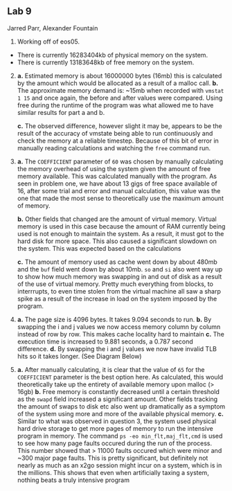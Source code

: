 ## Lab 9

Jarred Parr, Alexander Fountain

1. Working off of eos05.
  - There is currently 16283404kb of physical memory on the system.
  - There is currently 13183648kb of free memory on the system.

2. **a.** Estimated memory is about 16000000 bytes (16mb) this is calculated by the amount which would be allocated as a result of a malloc call.
   **b.** The approximate memory demand is: ~15mb when recorded with `vmstat 1 15` and once again, the before and after values were compared. Using free during the runtime of the program was what allowed me to have similar results for part a and b.

   **c.** The observed difference, however slight it may be, appears to be the result of the accuracy of vmstate being able to run continuously and check the memory at a reliable timestep. Because of this bit of error in manually reading calculations and watching the `free` command run.

3. **a.** The `COEFFICIENT` parameter of `60` was chosen by manually calculating the memory overhead of using the system given the amount of free memory available. This was calculated manually with the program. As seen in problem one, we have about 13 gigs of free space available of 16, after some trial and error and manual calculation, this value was the one that made the most sense to theoretically use the maximum amount of memory.

   **b.** Other fields that changed are the amount of virtual memory. Virtual memory is used in this case because the amount of RAM currently being used is not enough to maintain the system. As a result, it must got to the hard disk for more space. This also caused a significant slowdown on the system. This was expected based on the calculations

   **c.** The amount of memory used as cache went down by about 480mb and the `buf` field went down by about 10mb. `so` and `si` also went way up to show how much memory was swapping in and out of disk as a result of the use of virtual memory. Pretty much everything from blocks, to interrrupts, to even time stolen from the virtual machine all saw a sharp spike as a result of the increase in load on the system imposed by the program.

4. **a.** The page size is 4096 bytes.  It takes 9.094 seconds to run.
   **b.** By swapping the i and j values we now access memory column by column instead of row by row. This makes cache locality hard to maintain
   **c.** The execution time is increased to 9.881 seconds, a 0.787 second difference.
   **d.** By swapping the i and j values we now have invalid TLB hits so it takes longer.  (See Diagram Below)

5. **a.** After manually calculating, it is clear that the value of `65` for the `COEFFICIENT` parameter is the best option here. As calculated, this would theoretically take up the entirety of available memory upon malloc (> 16gb)
   **b.** Free memory is constantly decreased until a certain threshold as the `swapd` field increased a significant amount. Other fields tracking the amount of swaps to disk etc also went up dramatically as a symptom of the system using more and more of the available physical memory.
   **c.** Similar to what was observed in question 3, the system used physical hard drive storage to get more pages of memory to run the intensive program in memory. The command `ps -eo min_flt,maj_flt,cmd` is used to see how many page faults occured during the run of the process. This number showed that > 11000 faults occured which were minor and ~300 major page faults. This is pretty significant, but definitely not nearly as much as an x2go session might incur on a system, which is in the millions. This shows that even when artificially taxing a system, nothing beats a truly intensive program
